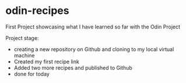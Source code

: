 # odin-recipes
First Project showcasing what I have learned so far with the Odin Project

Project stage:

* creating a new repository on Github and cloning to my local virtual machine
* Created my first recipe link
* Added two more recipes and published to Github
* done for today
